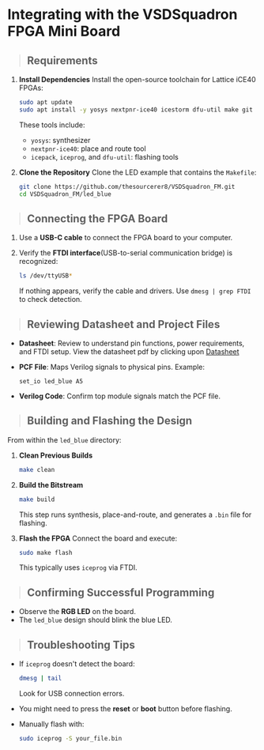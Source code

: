 # Integrating with the VSDSquadron FPGA Mini Board

>## Requirements

1. **Install Dependencies**
   Install the open-source toolchain for Lattice iCE40 FPGAs:

   ```bash
   sudo apt update
   sudo apt install -y yosys nextpnr-ice40 icestorm dfu-util make git
   ```

   These tools include:

   * `yosys`: synthesizer
   * `nextpnr-ice40`: place and route tool
   * `icepack`, `iceprog`, and `dfu-util`: flashing tools

2. **Clone the Repository**
   Clone the LED example that contains the `Makefile`:

   ```bash
   git clone https://github.com/thesourcerer8/VSDSquadron_FM.git
   cd VSDSquadron_FM/led_blue
   ```

>## Connecting the FPGA Board

1. Use a **USB-C cable** to connect the FPGA board to your computer.
2. Verify the **FTDI interface**(USB-to-serial communication bridge) is recognized:

   ```bash
   ls /dev/ttyUSB*
   ```

   If nothing appears, verify the cable and drivers. Use `dmesg | grep FTDI` to check detection.

>## Reviewing Datasheet and Project Files

* **Datasheet**: Review to understand pin functions, power requirements, and FTDI setup. View the datasheet pdf by clicking upon [Datasheet]()
* **PCF File**: Maps Verilog signals to physical pins. Example:

  ```pcf
  set_io led_blue A5
  ```
* **Verilog Code**: Confirm top module signals match the PCF file.

>## Building and Flashing the Design

From within the `led_blue` directory:

1. **Clean Previous Builds**

   ```bash
   make clean
   ```

2. **Build the Bitstream**

   ```bash
   make build
   ```

   This step runs synthesis, place-and-route, and generates a `.bin` file for flashing.

3. **Flash the FPGA**
   Connect the board and execute:

   ```bash
   sudo make flash
   ```

   This typically uses `iceprog` via FTDI.

>## Confirming Successful Programming

* Observe the **RGB LED** on the board.
* The `led_blue` design should blink the blue LED.


>## Troubleshooting Tips

* If `iceprog` doesn't detect the board:

  ```bash
  dmesg | tail
  ```

  Look for USB connection errors.

* You might need to press the **reset** or **boot** button before flashing.

* Manually flash with:

  ```bash
  sudo iceprog -S your_file.bin
  ```

